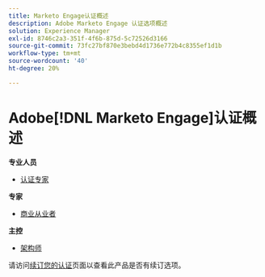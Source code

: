 ```yaml
---
title: Marketo Engage认证概述
description: Adobe Marketo Engage 认证选项概述
solution: Experience Manager
exl-id: 8746c2a3-351f-4f6b-875d-5c72526d3166
source-git-commit: 73fc27bf870e3bebd4d1736e772b4c8355ef1d1b
workflow-type: tm+mt
source-wordcount: '40'
ht-degree: 20%

---
```


# Adobe[!DNL Marketo Engage]认证概述

**专业人员**

* [认证专家](/help/certifications/ame/ame-p.md) <!--AD0-E555-->

**专家**

* [商业从业者](/help/certifications/ame/ame-e-business.md) <!--AD0-E559-->

**主控**

* [架构师](/help/certifications/ame/ame-m-architect-23-08.md) <!--AD0-E560-->

请访问[续订您的认证](/help/certifications/renew.md)页面以查看此产品是否有续订选项。
